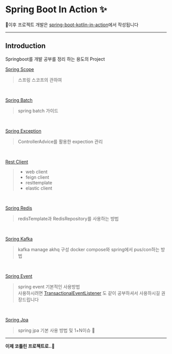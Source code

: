 # Spring Boot In Action :sparkles:  

🚀이후 프로젝트 개발은 [spring-boot-kotlin-in-action](https://github.com/renuevo/spring-boot-kotlin-in-action)에서 작성됩니다  

---

## Introduction  
Springboot를 개발 공부를 정리 하는 용도의 Project

[Spring Scope](https://github.com/renuevo/spring-boot-in-action/tree/master/spring-boot-scope-in-action)  
> 스프링 스코프의 관하여  

<br/>

[Spring Batch](https://github.com/renuevo/spring-boot-in-action/tree/master/spring-boot-batch-in-action)
> spring batch 가이드  

<br/>

[Spring Exception](https://github.com/renuevo/spring-boot-in-action/tree/master/spring-boot-exception-in-action)  
> ControllerAdvice를 활용한 expection 관리  

<br/>

[Rest Client](https://github.com/renuevo/spring-boot-in-action/tree/master/spring-boot-rest-client-in-action)  
> * web client  
> * feign client  
> * resttemplate  
> * elastic client  

<br/>

[Spring Redis](https://github.com/renuevo/spring-boot-in-action/tree/master/spring-boot-rest-client-in-action)
> redisTemplate과 RedisRepository를 사용하는 방법  

<br/>

[Spring Kafka](https://github.com/renuevo/spring-boot-in-action/tree/master/spring-boot-kafka-in-action)  
> kafka manage akhq 구성 docker compose와 spring에서 pus/con하는 방법  

<br/>

[Spring Event](https://github.com/renuevo/spring-boot-in-action/tree/master/spring-boot-event-in-action)  
> spring event 기본적인 사용방법   
> 사용하시려면 [TransactionalEventListener](https://docs.spring.io/spring-framework/docs/current/javadoc-api/org/springframework/transaction/event/TransactionalEventListener.html)
도 같이 공부하셔서 사용하시길 권장드립니다

<br/>

[Spring Jpa](https://github.com/renuevo/spring-boot-in-action/tree/master/spring-boot-jpa-in-action)
> spring jpa 기본 사용 방법 및 1+N이슈 :construction:  

---

**이제 코틀린 프로젝트로..🚀**
